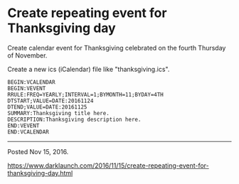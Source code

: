 # Create repeating event for Thanksgiving day

Create calendar event for Thanksgiving celebrated on the fourth Thursday of November.

Create a new ics (iCalendar) file like "thanksgiving.ics".

```
BEGIN:VCALENDAR
BEGIN:VEVENT
RRULE:FREQ=YEARLY;INTERVAL=1;BYMONTH=11;BYDAY=4TH
DTSTART;VALUE=DATE:20161124
DTEND;VALUE=DATE:20161125
SUMMARY:Thanksgiving title here.
DESCRIPTION:Thanksgiving description here.
END:VEVENT
END:VCALENDAR
```

---

Posted Nov 15, 2016.

https://www.darklaunch.com/2016/11/15/create-repeating-event-for-thanksgiving-day.html